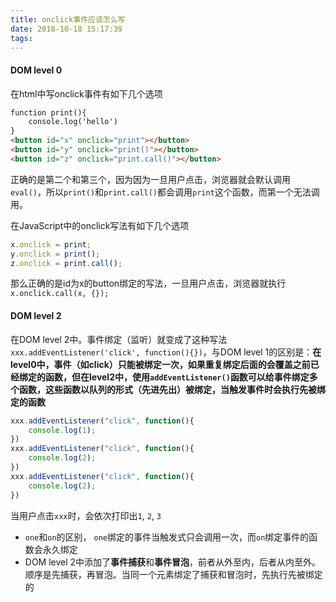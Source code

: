 ```yaml
---
title: onclick事件应该怎么写
date: 2018-10-18 15:17:39
tags:
---
```


#### DOM level 0

在html中写onclick事件有如下几个选项

```html
function print(){
	console.log('hello')
}
<button id="x" onclick="print"></button>
<button id="y" onclick="print()"></button>
<button id="z" onclick="print.call()"></button>
```

正确的是第二个和第三个，因为因为一旦用户点击，浏览器就会默认调用`eval()`，所以`print()`和`print.call()`都会调用`print`这个函数，而第一个无法调用。



在JavaScript中的onclick写法有如下几个选项

```javascript
x.onclick = print;
y.onclick = print();
z.onclick = print.call();
```

那么正确的是id为x的button绑定的写法，一旦用户点击，浏览器就执行`x.onclick.call(x, {});`

#### DOM level 2

在DOM level 2中。事件绑定（监听）就变成了这种写法`xxx.addEventListener('click', function(){})`，与DOM level 1的区别是：**在level0中，事件（如click）只能被绑定一次，如果重复绑定后面的会覆盖之前已经绑定的函数，但在level2中，使用`addEventListener()`函数可以给事件绑定多个函数，这些函数以队列的形式（先进先出）被绑定，当触发事件时会执行先被绑定的函数**

```javascript
xxx.addEventListener("click", function(){
    console.log(1);
})
xxx.addEventListener("click", function(){
    console.log(2);
})
xxx.addEventListener("click", function(){
    console.log(2);
})
```

当用户点击`xxx`时，会依次打印出`1`, `2`, `3`

- `one`和`on`的区别， `one`绑定的事件当触发式只会调用一次，而`on`绑定事件的函数会永久绑定
- DOM level 2中添加了**事件捕获**和**事件冒泡**，前者从外至内，后者从内至外。顺序是先捕获，再冒泡。当同一个元素绑定了捕获和冒泡时，先执行先被绑定的